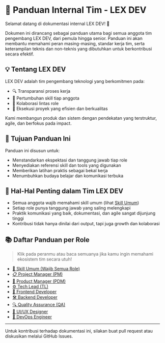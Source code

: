 # 📘 Panduan Internal Tim - LEX DEV

Selamat datang di dokumentasi internal LEX DEV! 🎉

Dokumen ini dirancang sebagai panduan utama bagi semua anggota tim pengembang LEX DEV, dari pemula hingga senior. Panduan ini akan membantu memahami peran masing-masing, standar kerja tim, serta keterampilan teknis dan non-teknis yang dibutuhkan untuk berkontribusi secara efektif.

## 💡 Tentang LEX DEV
LEX DEV adalah tim pengembang teknologi yang berkomitmen pada:
- 🔍 Transparansi proses kerja
- 🧠 Pertumbuhan skill tiap anggota
- 🤝 Kolaborasi lintas role
- 🚀 Eksekusi proyek yang efisien dan berkualitas

Kami membangun produk dan sistem dengan pendekatan yang terstruktur, agile, dan berfokus pada impact.

## 🎯 Tujuan Panduan Ini
Panduan ini disusun untuk:
- Menstandarkan ekspektasi dan tanggung jawab tiap role
- Menyediakan referensi skill dan tools yang digunakan
- Memberikan latihan praktis sebagai bekal kerja
- Menumbuhkan budaya belajar dan komunikasi terbuka

## 📌 Hal-Hal Penting dalam Tim LEX DEV
- Semua anggota wajib memahami skill umum (lihat [Skill Umum](docs/common-skills.md))
- Setiap role punya tanggung jawab yang saling melengkapi
- Praktik komunikasi yang baik, dokumentasi, dan agile sangat dijunjung tinggi
- Kontribusi tidak hanya dinilai dari output, tapi juga growth dan kolaborasi

## 📚 Daftar Panduan per Role

> Klik pada peranmu atau baca semuanya jika kamu ingin memahami ekosistem tim secara utuh!

- [🧩 Skill Umum (Wajib Semua Role)](docs/common-skills.md)
- [📋 Project Manager (PM)](docs/PM.md)
- [🧭 Product Manager (PDM)](docs/PDM.md)
- [⚙️ Tech Lead (TL)](docs/TL.md)
- [🎨 Frontend Developer](docs/Frontend.md)
- [🛠 Backend Developer](docs/Backend.md)
- [🔍 Quality Assurance (QA)](docs/QA.md)
- [🧠 UI/UX Designer](docs/UIUX.md)
- [🧪 DevOps Engineer](docs/Devops.md)

---

Untuk kontribusi terhadap dokumentasi ini, silakan buat pull request atau diskusikan melalui GitHub Issues.
